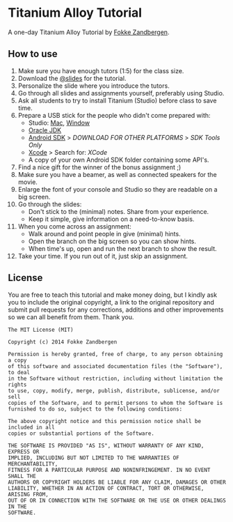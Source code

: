 # Titanium Alloy Tutorial

A one-day Titanium Alloy Tutorial by [Fokke Zandbergen](http://fokkezb.nl).

## How to use

1. Make sure you have enough tutors (1:5) for the class size.
2. Download the [@slides](@slides) for the tutorial.
3. Personalize the slide where you introduce the tutors.
4. Go through all slides and assignments yourself, preferably using Studio.
5. Ask all students to try to install Titanium (Studio) before class to save time.
6. Prepare a USB stick for the people who didn't come prepared with:
	* Studio: [Mac](http://titanium-studio.s3.amazonaws.com/latest/Titanium_Studio.dmg), [Window](http://titanium-studio.s3.amazonaws.com/latest/Titanium_Studio.exe)
	* [Oracle JDK](http://www.oracle.com/technetwork/java/javase/downloads/jdk8-downloads-2133151.html)
	* [Android SDK](http://developer.android.com/sdk/index.html) > *DOWNLOAD FOR OTHER PLATFORMS* > *SDK Tools Only*
	* [Xcode](https://developer.apple.com/downloads/index.action#) > Search for: *XCode*
	* A copy of your own Android SDK folder containing some API's.
7. Find a nice gift for the winner of the bonus assignment ;)
8. Make sure you have a beamer, as well as connected speakers for the movie.
9. Enlarge the font of your console and Studio so they are readable on a big screen.
10. Go through the slides:
	* Don't stick to the (minimal) notes. Share from your experience.
	* Keep it simple, give information on a need-to-know basis.
11. When you come across an assignment:
	* Walk around and point people in give (minimal) hints.
	* Open the branch on the big screen so you can show hints.
	* When time's up, open and run the next branch to show the result.
12. Take your time. If you run out of it, just skip an assignment.

## License

You are free to teach this tutorial and make money doing, but I kindly ask you to include the original copyright, a link to the original repository and submit pull requests for any corrections, additions and other improvements so we can all benefit from them. Thank you.

	The MIT License (MIT)
	
	Copyright (c) 2014 Fokke Zandbergen
	
	Permission is hereby granted, free of charge, to any person obtaining a copy
	of this software and associated documentation files (the "Software"), to deal
	in the Software without restriction, including without limitation the rights
	to use, copy, modify, merge, publish, distribute, sublicense, and/or sell
	copies of the Software, and to permit persons to whom the Software is
	furnished to do so, subject to the following conditions:
	
	The above copyright notice and this permission notice shall be included in all
	copies or substantial portions of the Software.
	
	THE SOFTWARE IS PROVIDED "AS IS", WITHOUT WARRANTY OF ANY KIND, EXPRESS OR
	IMPLIED, INCLUDING BUT NOT LIMITED TO THE WARRANTIES OF MERCHANTABILITY,
	FITNESS FOR A PARTICULAR PURPOSE AND NONINFRINGEMENT. IN NO EVENT SHALL THE
	AUTHORS OR COPYRIGHT HOLDERS BE LIABLE FOR ANY CLAIM, DAMAGES OR OTHER
	LIABILITY, WHETHER IN AN ACTION OF CONTRACT, TORT OR OTHERWISE, ARISING FROM,
	OUT OF OR IN CONNECTION WITH THE SOFTWARE OR THE USE OR OTHER DEALINGS IN THE
	SOFTWARE.